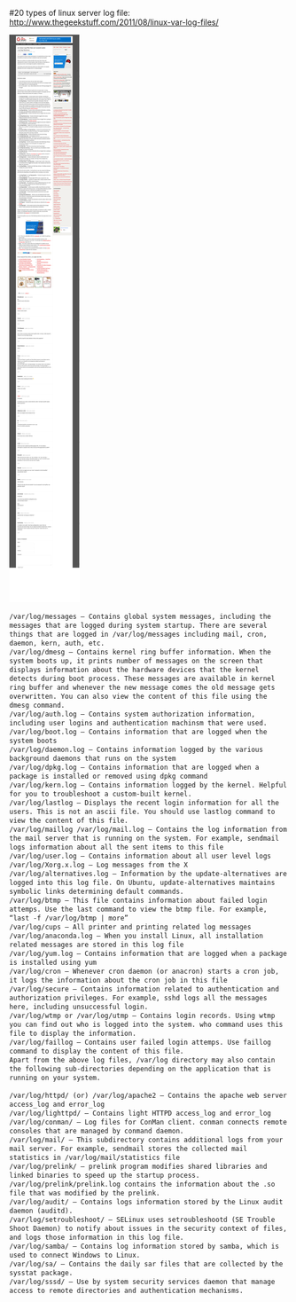 #20 types of linux server log file:
http://www.thegeekstuff.com/2011/08/linux-var-log-files/

<img src="20.png"/>

	/var/log/messages – Contains global system messages, including the messages that are logged during system startup. There are several things that are logged in /var/log/messages including mail, cron, daemon, kern, auth, etc.
	/var/log/dmesg – Contains kernel ring buffer information. When the system boots up, it prints number of messages on the screen that displays information about the hardware devices that the kernel detects during boot process. These messages are available in kernel ring buffer and whenever the new message comes the old message gets overwritten. You can also view the content of this file using the dmesg command.
	/var/log/auth.log – Contains system authorization information, including user logins and authentication machinsm that were used.
	/var/log/boot.log – Contains information that are logged when the system boots
	/var/log/daemon.log – Contains information logged by the various background daemons that runs on the system
	/var/log/dpkg.log – Contains information that are logged when a package is installed or removed using dpkg command
	/var/log/kern.log – Contains information logged by the kernel. Helpful for you to troubleshoot a custom-built kernel.
	/var/log/lastlog – Displays the recent login information for all the users. This is not an ascii file. You should use lastlog command to view the content of this file.
	/var/log/maillog /var/log/mail.log – Contains the log information from the mail server that is running on the system. For example, sendmail logs information about all the sent items to this file
	/var/log/user.log – Contains information about all user level logs
	/var/log/Xorg.x.log – Log messages from the X
	/var/log/alternatives.log – Information by the update-alternatives are logged into this log file. On Ubuntu, update-alternatives maintains symbolic links determining default commands.
	/var/log/btmp – This file contains information about failed login attemps. Use the last command to view the btmp file. For example, “last -f /var/log/btmp | more”
	/var/log/cups – All printer and printing related log messages
	/var/log/anaconda.log – When you install Linux, all installation related messages are stored in this log file
	/var/log/yum.log – Contains information that are logged when a package is installed using yum
	/var/log/cron – Whenever cron daemon (or anacron) starts a cron job, it logs the information about the cron job in this file
	/var/log/secure – Contains information related to authentication and authorization privileges. For example, sshd logs all the messages here, including unsuccessful login.
	/var/log/wtmp or /var/log/utmp – Contains login records. Using wtmp you can find out who is logged into the system. who command uses this file to display the information.
	/var/log/faillog – Contains user failed login attemps. Use faillog command to display the content of this file.
	Apart from the above log files, /var/log directory may also contain the following sub-directories depending on the application that is running on your system.
	
	/var/log/httpd/ (or) /var/log/apache2 – Contains the apache web server access_log and error_log
	/var/log/lighttpd/ – Contains light HTTPD access_log and error_log
	/var/log/conman/ – Log files for ConMan client. conman connects remote consoles that are managed by conmand daemon.
	/var/log/mail/ – This subdirectory contains additional logs from your mail server. For example, sendmail stores the collected mail statistics in /var/log/mail/statistics file
	/var/log/prelink/ – prelink program modifies shared libraries and linked binaries to speed up the startup process. /var/log/prelink/prelink.log contains the information about the .so file that was modified by the prelink.
	/var/log/audit/ – Contains logs information stored by the Linux audit daemon (auditd).
	/var/log/setroubleshoot/ – SELinux uses setroubleshootd (SE Trouble Shoot Daemon) to notify about issues in the security context of files, and logs those information in this log file.
	/var/log/samba/ – Contains log information stored by samba, which is used to connect Windows to Linux.
	/var/log/sa/ – Contains the daily sar files that are collected by the sysstat package.
	/var/log/sssd/ – Use by system security services daemon that manage access to remote directories and authentication mechanisms.